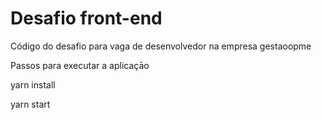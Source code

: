 # Desafio front-end

Código do desafio para vaga de desenvolvedor na empresa gestaoopme

Passos para executar a aplicaçāo

 yarn install 
 
 yarn start
